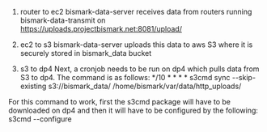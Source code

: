 1. router to ec2
bismark-data-server receives data from routers running bismark-data-transmit on https://uploads.projectbismark.net:8081/upload/

2. ec2 to s3
bismark-data-server uploads this data to aws S3 where it is securely stored in bismark_data bucket

3. s3 to dp4
Next, a cronjob needs to be run on dp4 which pulls data from S3 to dp4. The command is as follows:
	*/10 * * * * s3cmd sync --skip-existing s3://bismark_data/ /home/bismark/var/data/http_uploads/

For this command to work, first the s3cmd package will have to be downloaded on dp4 and then it will have to be configured by the following:
s3cmd --configure


	
